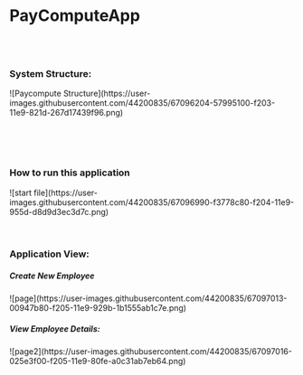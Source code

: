 # PayComputeApp
</br></br>
<h3>System Structure:</h3>
![Paycompute Structure](https://user-images.githubusercontent.com/44200835/67096204-57995100-f203-11e9-821d-267d17439f96.png)

</br></br></br>
<h3>How to run this application</h3>
![start file](https://user-images.githubusercontent.com/44200835/67096990-f3778c80-f204-11e9-955d-d8d9d3ec3d7c.png)
</br></br></br>
<h3>Application View:</h3>
<h5>Create New Employee</h5>
![page](https://user-images.githubusercontent.com/44200835/67097013-00947b80-f205-11e9-929b-1b1555ab1c7e.png)
<h5>View Employee Details:</h5>
![page2](https://user-images.githubusercontent.com/44200835/67097016-025e3f00-f205-11e9-80fe-a0c31ab7eb64.png)
